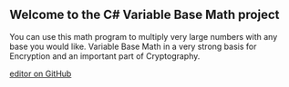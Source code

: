 ## Welcome to the C# Variable Base Math project

You can use this math program to multiply very large numbers with any base you would like.   Variable Base Math in a very strong basis for Encryption and an important part of Cryptography. 

[editor on GitHub](https://github.com/MichaelKappel/Variable-Base-Math/edit/master/README.md)
